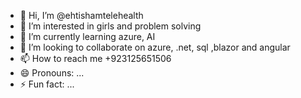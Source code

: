 - 👋 Hi, I’m @ehtishamtelehealth
- 👀 I’m interested in girls and problem solving
- 🌱 I’m currently learning azure, AI
- 💞️ I’m looking to collaborate on  azure, .net, sql ,blazor and angular 
- 📫 How to reach me +923125651506
- 😄 Pronouns: ...
- ⚡ Fun fact: ...

<!---
ehtishamtelehealth/ehtishamtelehealth is a ✨ special ✨ repository because its `README.md` (this file) appears on your GitHub profile.
You can click the Preview link to take a look at your changes.
--->
